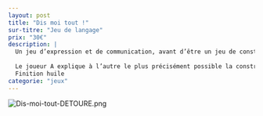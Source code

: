 ```yaml
---
layout: post
title: "Dis moi tout !"
sur-titre: "Jeu de langage"
prix: "30€"
description: |
  Un jeu d’expression et de communication, avant d’être un jeu de construction.
  
  Le joueur A explique à l’autre le plus précisément possible la construction qu’il réalise, cachée derrière le paravent. Le joueur B écoute et tente de la reproduire le plus fidèlement possible!
  Finition huile
categorie: "jeux"
---
```

![Dis-moi-tout-DETOURE.png]({site.baseurl}/assets/img/posts/Dis-moi-tout-DETOURE.png)
